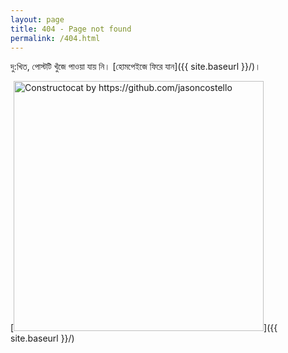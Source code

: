 ```yaml
---
layout: page
title: 404 - Page not found
permalink: /404.html
---
```


দু:খিত, পোস্টটি খুঁজে পাওয়া যায় নি। [হোমপেইজে ফিরে যান]({{ site.baseurl }}/)।

[<img src="{{ site.baseurl }}/images/404.jpg" alt="Constructocat by https://github.com/jasoncostello" style="width: 400px;"/>]({{ site.baseurl }}/)

